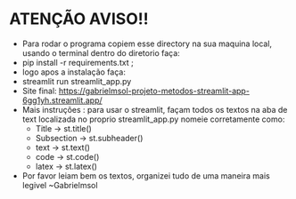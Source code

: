 # ATENÇÃO AVISO!!
* Para rodar o programa copiem esse directory na sua maquina local, usando o terminal dentro do diretorio
faça:
* pip install -r requirements.txt ;
* logo apos a instalação faça:
* streamlit run streamlit_app.py
* Site final: https://gabrielmsol-projeto-metodos-streamlit-app-6gg1yh.streamlit.app/
* Mais instruções : para usar o streamlit, façam todos os textos na aba de text localizada no proprio streamlit_app.py
  nomeie corretamente como:
  * Title -> st.title()
  * Subsection -> st.subheader()
  * text -> st.text()
  * code -> st.code()
  * latex -> st.latex()
* Por favor leiam bem os textos, organizei tudo de uma maneira mais legivel ~Gabrielmsol
